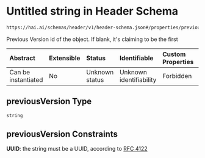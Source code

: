 # Untitled string in Header Schema

```txt
https://hai.ai/schemas/header/v1/header-schema.json#/properties/previousVersion
```

Previous Version id of the object. If blank, it's claiming to be the first

| Abstract            | Extensible | Status         | Identifiable            | Custom Properties | Additional Properties | Access Restrictions | Defined In                                                                                |
| :------------------ | :--------- | :------------- | :---------------------- | :---------------- | :-------------------- | :------------------ | :---------------------------------------------------------------------------------------- |
| Can be instantiated | No         | Unknown status | Unknown identifiability | Forbidden         | Allowed               | none                | [header.schema.json\*](../../schemas/header/v1/header.schema.json "open original schema") |

## previousVersion Type

`string`

## previousVersion Constraints

**UUID**: the string must be a UUID, according to [RFC 4122](https://tools.ietf.org/html/rfc4122 "check the specification")
